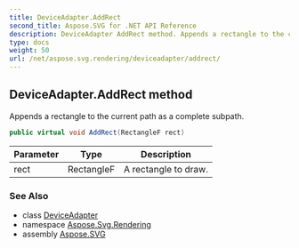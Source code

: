 ```yaml
---
title: DeviceAdapter.AddRect
second_title: Aspose.SVG for .NET API Reference
description: DeviceAdapter AddRect method. Appends a rectangle to the current path as a complete subpath
type: docs
weight: 50
url: /net/aspose.svg.rendering/deviceadapter/addrect/
---
```

## DeviceAdapter.AddRect method

Appends a rectangle to the current path as a complete subpath.

```csharp
public virtual void AddRect(RectangleF rect)
```

| Parameter | Type | Description |
| --- | --- | --- |
| rect | RectangleF | A rectangle to draw. |

### See Also

* class [DeviceAdapter](../)
* namespace [Aspose.Svg.Rendering](../../../aspose.svg.rendering/)
* assembly [Aspose.SVG](../../../)
